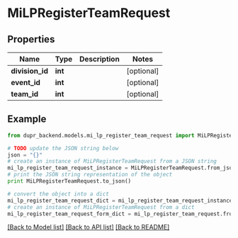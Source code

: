 # MiLPRegisterTeamRequest


## Properties
Name | Type | Description | Notes
------------ | ------------- | ------------- | -------------
**division_id** | **int** |  | [optional] 
**event_id** | **int** |  | [optional] 
**team_id** | **int** |  | [optional] 

## Example

```python
from dupr_backend.models.mi_lp_register_team_request import MiLPRegisterTeamRequest

# TODO update the JSON string below
json = "{}"
# create an instance of MiLPRegisterTeamRequest from a JSON string
mi_lp_register_team_request_instance = MiLPRegisterTeamRequest.from_json(json)
# print the JSON string representation of the object
print MiLPRegisterTeamRequest.to_json()

# convert the object into a dict
mi_lp_register_team_request_dict = mi_lp_register_team_request_instance.to_dict()
# create an instance of MiLPRegisterTeamRequest from a dict
mi_lp_register_team_request_form_dict = mi_lp_register_team_request.from_dict(mi_lp_register_team_request_dict)
```
[[Back to Model list]](../README.md#documentation-for-models) [[Back to API list]](../README.md#documentation-for-api-endpoints) [[Back to README]](../README.md)


